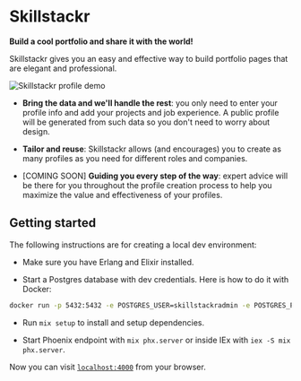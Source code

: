 # Skillstackr

**Build a cool portfolio and share it with the world!**

Skillstackr gives you an easy and effective way to build portfolio pages that
are elegant and professional.

![Skillstackr profile demo](https://i.imgur.com/Ph85Q9O.png) 

- **Bring the data and we'll handle the rest**: you only need to enter your
profile info and add your projects and job experience. A public profile will be
generated from such data so you don't need to worry about design.

- **Tailor and reuse**: Skillstackr allows (and encourages) you to create as
many profiles as you need for different roles and companies.

- [COMING SOON] **Guiding you every step of the way**: expert advice will be
there for you throughout the profile creation process to help you maximize
the value and effectiveness of your profiles.

## Getting started

The following instructions are for creating a local dev environment:

- Make sure you have Erlang and Elixir installed.

- Start a Postgres database with dev credentials. Here is how to do it with
  Docker:

```bash
docker run -p 5432:5432 -e POSTGRES_USER=skillstackradmin -e POSTGRES_PASSWORD=skillstackradmin --name skillstackr-db postgres
```

- Run `mix setup` to install and setup dependencies.

- Start Phoenix endpoint with `mix phx.server` or inside IEx with `iex -S mix
  phx.server`.

Now you can visit [`localhost:4000`](http://localhost:4000) from your browser.

